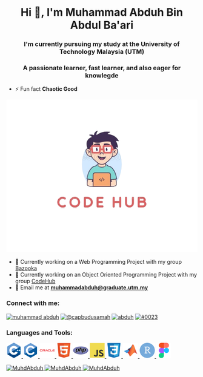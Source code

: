 <h1 align="center">Hi 👋, I'm Muhammad Abduh Bin Abdul Ba'ari</h1>
<h3 align="center"> I'm currently pursuing my study at the University of Technology Malaysia (UTM)  </h3>
<h3 align="center">A passionate learner, fast learner, and also eager for knowlegde</h3>

- ⚡ Fun fact **Chaotic Good**
  
<a href="https://github.com/MuhdAbduh/MuhdAbduh/blob/main/img/CodeHubLogo.png" target="_blank">
    <img src="https://github.com/MuhdAbduh/MuhdAbduh/blob/main/img/CodeHubLogo.png" alt="CodeHub Logo">
</a>

- 📢 Currently working on a Web Programming Project with my group [Bazooka](https://github.com/Syakirin03/bazooka)
- 📢 Currently working on an Object Oriented Programming Project with my group [CodeHub](https://github.com/jjn7702/SECJ2154-OOP/tree/main/Submission/sec04_23242/codeHub)
- 📢 Email me at **muhammadabduh@graduate.utm.my**

<h3 align="left">Connect with me:</h3>
<p align="left">
<a href="https://www.facebook.com/MuhdAbduhh" target="blank"><img align="center" src="https://raw.githubusercontent.com/rahuldkjain/github-profile-readme-generator/master/src/images/icons/Social/facebook.svg" alt="muhammad abduh" height="30" width="40" /></a>
<a href="https://instagram.com/@capbudusamah" target="blank"><img align="center" src="https://raw.githubusercontent.com/rahuldkjain/github-profile-readme-generator/master/src/images/icons/Social/instagram.svg" alt="@capbudusamah" height="30" width="40" /></a>
<a href="https://www.youtube.com/c/abduh" target="blank"><img align="center" src="https://raw.githubusercontent.com/rahuldkjain/github-profile-readme-generator/master/src/images/icons/Social/youtube.svg" alt="abduh" height="30" width="40" /></a>
<a href="https://discord.gg/#0023" target="blank"><img align="center" src="https://raw.githubusercontent.com/rahuldkjain/github-profile-readme-generator/master/src/images/icons/Social/discord.svg" alt="#0023" height="30" width="40" /></a>
</p>

<h3 align="left">Languages and Tools:</h3>
<p align="left">
    <a href="https://www.w3schools.com/cpp/" target="_blank" rel="noreferrer">
        <img src="https://raw.githubusercontent.com/devicons/devicon/master/icons/cplusplus/cplusplus-original.svg" alt="C++" width="40" height="40"/>
    </a>
   <a href="https://www.w3schools.com/cpp/" target="_blank" rel="noreferrer">
        <img src="https://raw.githubusercontent.com/devicons/devicon/master/icons/c/c-original.svg" alt="C" width="40" height="40"/>
    </a>
    <a href="https://www.oracle.com/database/" target="_blank" rel="noreferrer">
        <img src="https://raw.githubusercontent.com/devicons/devicon/master/icons/oracle/oracle-original.svg" alt="Oracle SQL" width="40" height="40"/>
    </a>
    <a href="https://www.w3schools.com/html/" target="_blank" rel="noreferrer">
        <img src="https://raw.githubusercontent.com/devicons/devicon/master/icons/html5/html5-original.svg" alt="HTML5" width="40" height="40"/>
    </a>
    <a href="https://www.php.net/" target="_blank" rel="noreferrer">
        <img src="https://raw.githubusercontent.com/devicons/devicon/master/icons/php/php-original.svg" alt="PHP" width="40" height="40"/>
    </a>
    <a href="https://www.javascript.com/" target="_blank" rel="noreferrer">
        <img src="https://raw.githubusercontent.com/devicons/devicon/master/icons/javascript/javascript-original.svg" alt="JavaScript" width="40" height="40"/>
    </a>
    <a href="https://www.w3.org/Style/CSS/Overview.en.html" target="_blank" rel="noreferrer">
        <img src="https://raw.githubusercontent.com/devicons/devicon/master/icons/css3/css3-original.svg" alt="CSS3" width="40" height="40"/>
    </a>
    <a href="https://www.mathworks.com/products/matlab.html" target="_blank" rel="noreferrer">
        <img src="https://raw.githubusercontent.com/devicons/devicon/master/icons/matlab/matlab-original.svg" alt="MATLAB" width="40" height="40"/>
    </a>
    <a href="https://rstudio.com/" target="_blank" rel="noreferrer">
        <img src="https://raw.githubusercontent.com/devicons/devicon/master/icons/rstudio/rstudio-original.svg" alt="RStudio" width="40" height="40"/>
    </a>
    <a href="https://www.figma.com/" target="_blank" rel="noreferrer">
        <img src="https://raw.githubusercontent.com/devicons/devicon/master/icons/figma/figma-original.svg" alt="Figma" width="40" height="40"/>
    </a>
</p>

<a href="https://github.com/anuraghazra/github-readme-stats">
  <img height=100 align="center" src="https://github-readme-stats.vercel.app/api/top-langs?username=MuhdAbduh&show_icons=true&locale=en&layout=compact&hide=lua&theme=radical" alt="MuhdAbduh" />
</a>
<a href="https://github.com/anuraghazra/github-readme-stats">
  <img height=100 align="center" src="https://github-readme-stats.vercel.app/api?username=MuhdAbduh&show_icons=true&locale=en&theme=radical" alt="MuhdAbduh" />
</a>
<a href="https://github.com/anuraghazra/github-readme-stats">
  <img height=100 align="center" src="https://github-readme-streak-stats.herokuapp.com/?user=MuhdAbduh&theme=radical" alt="MuhdAbduh" />
</a>





